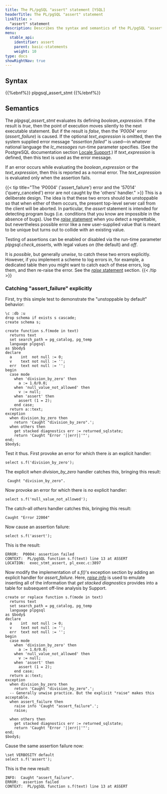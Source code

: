 ```yaml
---
title: The PL/pgSQL "assert" statement [YSQL]
headerTitle: The PL/pgSQL "assert" statement
linkTitle: >
  "assert" statement
description: Describes the syntax and semantics of the PL/pgSQL "assert" statement. [YSQL].
menu:
  stable_api:
    identifier: assert
    parent: basic-statements
    weight: 10
type: docs
showRightNav: true
---
```


## Syntax

{{%ebnf%}}
  plpgsql_assert_stmt
{{%/ebnf%}}

## Semantics

The _plpgsql_assert_stmt_ evaluates its defining _boolean_expression_. If the result is _true_, then the point of execution moves silently to the next executable statement. But if the result is _false_, then the _'P0004'_ error (_assert_failure_) is caused. If the optional _text_expression_ is omitted, then the system supplied error message _"assertion failed"_ is used—in whatever national language the _lc_messages_ run-time parameter specifies. (See the PostgreSQL documentation section [Locale Support](https://www.postgresql.org/docs/15/locale.html).) If _text_expression_ is defined, then this text is used as the error message.

If an error occurs while evaluating the _boolean_expression_ or the _text_expression_, then this is reported as a normal error. The _text_expression_ is evaluated only when the assertion fails.

{{< tip title="The 'P0004' ('assert_failure') error and the '57014' ('query_canceled') error are not caught by the 'others' handler." >}}
This is a deliberate design. The idea is that these two errors should be unstoppable so that when either of them occurs, the present top-level server call from the client will be aborted. In particular, the _assert_ statement is intended for detecting program bugs (i.e. conditions that you know are impossible in the absence of bugs). Use the [_raise_ statement](../raise/) when you detect a regrettable, but nevertheless possible error like a new user-supplied value that is meant to be unique but turns out to collide with an existing value.

Testing of assertions can be enabled or disabled via the run-time parameter _plpgsql.check_asserts_, with legal values _on_ (the default) and _off_.

It is _possible_, but generally _unwise_, to catch these two errors explicitly. However, if you implement a scheme to log errors in, for example, a dedicated table then you might want to catch each of these errors, log them, and then re-raise the error. See the [_raise_ statement](../raise/) section.
{{< /tip >}}

### Catching "assert_failure" explicitly

First, try this simple test to demonstrate the "unstoppable by default" behavior:

```plpgsql
\c :db :u
drop schema if exists s cascade;
create schema s;

create function s.f(mode in text)
  returns text
  set search_path = pg_catalog, pg_temp
  language plpgsql
as $body$
declare
  a    int  not null := 0;
  v    text not null := '';
  err  text not null := '';
begin
  case mode
    when 'division_by_zero' then
      a := 1.0/0.0;
    when 'null_value_not_allowed' then
      v := null;
    when 'assert' then
      assert (1 = 2);
    end case;
  return a::text;
exception
  when division_by_zero then
    return 'Caught "division_by_zero".';
  when others then
    get stacked diagnostics err := returned_sqlstate;
    return 'Caught "Error '||err||'"';
end;
$body$;
```

Test it thus. First provoke an error for which there _is_ an explicit handler:

```plpgsql
select s.f('division_by_zero');
```

The explicit _when division_by_zero_ handler catches this, bringing this result:

```output
 Caught "division_by_zero".
```

Now provoke an error for which there is _no_ explicit handler:

```plpgsql
select s.f('null_value_not_allowed');
```

The catch-all _others_ handler catches this, bringing this result:

```output
Caught "Error 22004"
```

Now cause an assertion failure:


```plpgsql
select s.f('assert');
```

This is the result:

```outout
ERROR:  P0004: assertion failed
CONTEXT:  PL/pgSQL function s.f(text) line 13 at ASSERT
LOCATION:  exec_stmt_assert, pl_exec.c:3897
```

Now modify the implementation of _s.f()_'s exception section by adding an explicit handler for _assert_failure_. Here, _[raise info](../raise)_ is used to emulate inserting all of the information that _get stacked diagnostics_ provides into a table for subsequent off-line analysis by Support.

```plpgsql
create or replace function s.f(mode in text)
  returns text
  set search_path = pg_catalog, pg_temp
  language plpgsql
as $body$
declare
  a    int  not null := 0;
  v    text not null := '';
  err  text not null := '';
begin
  case mode
    when 'division_by_zero' then
      a := 1.0/0.0;
    when 'null_value_not_allowed' then
      v := null;
    when 'assert' then
      assert (1 = 2);
    end case;
  return a::text;
exception
  when division_by_zero then
    return 'Caught "division_by_zero".';
  -- Generally unwise practice. But the explicit "raise" makes this acceptable.
  when assert_failure then
    raise info 'Caught "assert_failure".';
    raise;

  when others then
    get stacked diagnostics err := returned_sqlstate;
    return 'Caught "Error '||err||'"';
end;
$body$;
```

Cause the same assertion failure now:


```plpgsql
\set VERBOSITY default
select s.f('assert');
```

This is the new result:

```output
INFO:  Caught "assert_failure".
ERROR:  assertion failed
CONTEXT:  PL/pgSQL function s.f(text) line 13 at ASSERT
```
